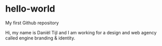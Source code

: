# hello-world
My first Github repository

Hi, my name is Daniël Tijl and I am working for a design and web agency called engine branding & identity.
